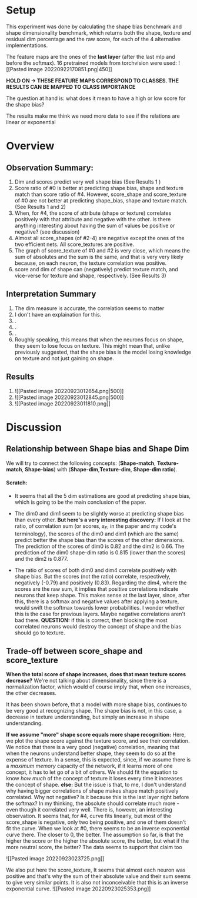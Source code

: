 # Setup
This experiment was done by calculating the shape bias benchmark and shape dimensionality benchmark, which returns both the shape, texture and residual dim percentage and the raw score, for each of the 4 alternative implementations. 

The feature maps are the ones of the **last layer** (after the last mlp and before the softmax). 16 pretrained models from torchvision were used:
![[Pasted image 20220922170851.png|450]]


**HOLD ON -> THESE FEATURE MAPS CORRESPOND TO CLASSES. THE RESULTS CAN BE MAPPED TO CLASS IMPORTANCE**

The question at hand is: what does it mean to have a high or low score for the shape bias? 

The results make me think we need more data to see if the relations are linear or exponential


# Overview
## Observation Summary:
1. Dim and scores predict very well shape bias (See Results 1 )
2. Score ratio of #0 is better at predicting shape bias, shape and texture match than score ratio of #4. However, score_shape and score_texture of #0 are not better at predicting shape_bias, shape and texture match. (See Results 1 and 2)
3. When, for #4, the score of attribute (shape or texture) correlates positively with that attribute and negative with the other. Is there anything interesting about having the sum of values be positive or negative? (see discussion)
4. Almost all score_shapes (of #2-4) are negative except the ones of the two efficient nets. All score_textures are positive.
5. The graph of score_texture of #0 and #2 is very close, which means the sum of absolutes and the sum is the same, and that is very very likely because, on each neuron, the texture correlation was positive.
6. score and dim of shape can (negatively) predict texture match, and vice-verse for texture and shape, respectively. (See Results 3)


## Interpretation Summary
1. The dim measure is accurate, the correlation seems to matter 
2. I don't have an explaination for this.
3. .
4. .
5. .
6. Roughly speaking, this means that when the neurons focus on shape, they seem to lose focus on texture. This might mean that, unlike previously suggested, that the shape bias is the model losing knowledge on texture and not just gaining on shape.  



## Results
1. ![[Pasted image 20220923012654.png|500]]
2. ![[Pasted image 20220923012845.png|500]]
3. ![[Pasted image 20220923011810.png]]


# Discussion

## Relationship between Shape bias and Shape Dim
 We will try to connect the following concepts: (**Shape-match**, **Texture-match**, **Shape-bias**) with (**Shape-dim**,**Texture-dim**, **Shape-dim ratio**).

#### Scratch:
* It seems that all the 5 dim estimations are good at predicting shape bias, which is going to be the main conclusion of the paper.

* The dim0 and dim1 seem to be slightly worse at predicting shape bias than every other. **But here's a very interesting discovery:** If I look at the ratio, of correlation sum (or scores, $s_F$, in the paper and my code's terminology), the scores of the dim0 and dim1 (which are the same) predict better the shape bias than the scores of the other dimensions. The prediction of the scores of dim0 is 0.82 and the dim2 is 0.66. The prediction of the dim0 shape-dim ratio is 0.815 (lower than the scores) and the dim2 is 0.877.
  
* The ratio of scores of both dim0 and dim4 correlate positively with shape bias. But the scores (not the ratio) correlate, respectively, negatively (-0.79) and positively (0.83). Regarding the dim4, where the scores are the raw sum, it implies that positive correlations indicate neurons that keep shape. This makes sense at the last layer, since, after this, there is a softmax and negative values after applying a texture, would swift the softmax towards lower probabilities. I wonder whether this is the case for previous layers. Maybe negative correlations aren't bad there. **QUESTION:** if this is correct, then blocking the most correlated neurons would destroy the concept of shape and the bias should go to texture.



##  Trade-off between score_shape and score_texture
**When the total score of shape increases, does that mean texture scores decrease?**  We're not talking about dimensionality, since there is a normalization factor, which would of course imply that, when one increases, the other decreases. 

It has been shown before, that a model with more shape bias, continues to be very good at recognizing shape. The shape bias is not, in this case, a decrease in texture understanding, but simply an increase in shape understanding. 

**If we assume "more" shape score equals more shape recognition:**
Here, we plot the shape score against the texture score, and see their correlation. We notice that there is a very good (negative) correlation, meaning that when the neurons understand better shape, they seem to do so at the expense of texture. In a sense, this is expected, since, if we assume there is a *maximum memory* capacity of the network, if it learns more of one concept, it has to let go of a bit of others. We should fit the equation to know *how much* of the concept of texture it loses every time it increases the concept of shape. 
**else:**
But the issue is that, to me, I don't understand why having bigger correlations of shape makes shape match positively correlated. Why not negative? Is it because this is the last layer right before the softmax? In my thinking, the absolute should correlate much more - even though it correlated very well. 
There is, however, an interesting observation. It seems that, for #4, curve fits linearly, but most of the score_shape is negative, only two being positive, and one of them doesn't fit the curve. When we look at #0, there seems to be an inverse exponential curve there. The closer to 0, the better. The assumption so far, is that the higher the score or the higher the absolute score, the better, but what if the more neutral score, the better? The data seems to support that claim too

![[Pasted image 20220923023725.png]]

We also put here the score_texture, It seems that almost each neuron was positive and that's why the sum of their absolute value and their sum seems to give very similar points. It is also not inconceivable that this is an inverse exponential curve.
![[Pasted image 20220923025353.png]]


